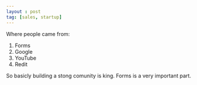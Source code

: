 ```yaml
---
layout : post
tag: [sales, startup]
---
```

Where people came from:

1. Forms
2. Google
3. YouTube
4. Redit

So basicly building a stong comunity is king. Forms is a very important part.
